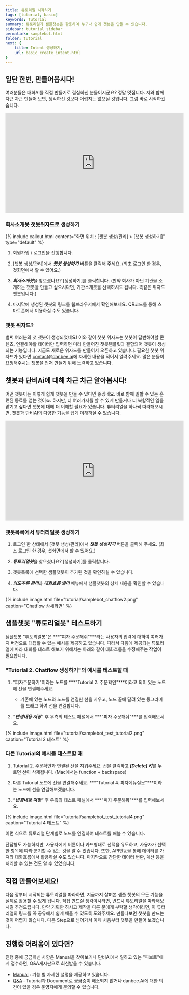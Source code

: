```yaml
---
title: 튜토리얼 시작하기 
tags: [tutorial, basic]
keywords: Tutorial
summary: 튜토리얼과 샘플챗봇을 활용하여 누구나 쉽게 챗봇을 만들 수 있습니다.
sidebar: tutorial_sidebar
permalink: samplebot.html
folder: tutorial
next: {
    title: Intent 생성하기,
    url: basic_create_intent.html
}
---
```


## 일단 한번, 만들어봅시다!

여러분들은 대화AI를 직접 만들기로 결심하신 분들이시군요? 정말 멋집니다. 저와 함께 차근 차근 만들어 보면, 생각하신 것보다 어렵지는 않으실 것입니다. 그럼 바로 시작하겠습니다.


<div class="videowrapper">
<iframe width="560" height="315" src="https://www.youtube.com/embed/V5p8JaK5eGE" frameborder="0" allow="accelerometer; autoplay; encrypted-media; gyroscope; picture-in-picture" allowfullscreen></iframe>
</div>

### 회사소개봇 챗봇위자드로 생성하기

{% include callout.html content="화면 위치 : [챗봇 생성/관리] > [챗봇 생성하기]" type="default" %}

1) 회원가입 / 로그인을 진행합니다.

2) [챗봇 생성/관리]에서 ***챗봇 생성하기*** 버튼을 클릭해 주세요. (최초 로그인 한 경우, 첫화면에서 할 수 있어요.)

3) ***회사소개봇***을 찾으셨나요? [생성하기]를 클릭합니다. (만약 회사가 아닌 기관을 소개하는 챗봇을 만들고 싶으시다면, 기관소개봇을 선택하셔도 됩니다. 똑같은 위자드 챗봇입니다.)

4) 마지막에 생성된 챗봇의 링크를 웹브라우저에서 확인해보세요. QR코드를 통해 스마트폰에서 이용하실 수도 있습니다.

### 챗봇 위자드?
벌써 여러분의 첫 챗봇이 생성되었네요! 이와 같이 챗봇 위자드는 챗봇이 답변해야할 콘텐츠, 연결해야할 데이터만 입력하면 미리 만들어진 챗봇템플릿과 결합되어 챗봇이 생성되는 기능입니다. 지금도 새로운 위자드를 만들어서 오픈하고 있습니다. 필요한 챗봇 위자드가 있다면 [contact@danbee.ai](mailto:contact@danbee.ai)에 자세한 내용을 적어서 알려주세요. 많은 분들이 요청해주시는 챗봇을 먼저 만들기 위해 노력하고 있습니다. 

## 챗봇과 단비Ai에 대해 차근 차근 알아봅시다!
어떤 챗봇이든 이렇게 쉽게 챗봇을 만들 수 있다면 좋겠네요. 바로 함께 일할 수 있는 훈련된 동료를 얻는 것이죠. 하지만, 더 여러가지를 할 수 있게 만들거나 더 복합적인 일을 맡기고 싶다면 챗봇에 대해 더 이해할 필요가 있습니다. 튜터리얼을 하나씩 따라해보시면, 챗봇과 단비AI의 다양한 기능을 쉽게 이해하실 수 있습니다.

<div class="videowrapper">
<iframe width="560" height="315" src="https://www.youtube.com/embed/RCfC8fqcnU0" frameborder="0" allow="accelerometer; autoplay; encrypted-media; gyroscope; picture-in-picture" allowfullscreen></iframe>
</div>

### 챗봇목록에서 튜터리얼봇 생성하기
1) 로그인 한 상태에서 [챗봇 생성/관리]에서 ***챗봇 생성하기*** 버튼을 클릭해 주세요. (최초 로그인 한 경우, 첫화면에서 할 수 있어요.)

2) ***튜토리얼봇***을 찾으셨나요? [생성하기]를 클릭합니다.

3) 챗봇목록에 선택한 샘플챗봇이 추가된 것을 확인하실 수 있습니다. 

4) ***의도추론 관리***과 ***대화흐름 빌더*** 메뉴에서 샘플챗봇의 상세 내용을 확인할 수 있습니다.

{% include image.html file="tutorial/samplebot_chatflow2.png"  caption="Chatflow 상세화면" %}

## 샘플챗봇 "튜토리얼봇" 테스트하기
샘플챗봇 "튜토리얼봇"은 ***"피자 주문해줘"***라는 사용자의 입력에 대하여 여러가지 버전으로 대답할 수 있는 예시를 제공하고 있습니다. 따라서 다음에 제공되는 튜토리얼에 따라 대화를 테스트 해보기 위해서는 아래와 같이 대화흐름을 수정해주는 작업이 필요합니다.

### "Tutorial 2. Chatflow 생성하기"의 예시를 테스트할 때
1) "피자주문하기"이라는 노드를 ***"Tutorial 2. 주문확인"***이라고 되어 있는 노드에 선을 연결해주세요.
   - 기존에 있는 노드와 노드를 연결한 선을 지우고, 노드 끝에 달려 있는 동그라미를 드래그 하여 선을 연결합니다.

2) ***"변경내용 저장"*** 후 우측의 테스트 패널에서 ***"피자 주문해줘"***를 입력해보세요.

{% include image.html file="tutorial/samplebot_test_tutorial2.png"  caption="Tutorial 2 테스트" %}

### 다른 Tutorial의 예시를 테스트할 때
1) Tutorial 2. 주문확인과 연결된 선을 지워주세요. 선을 클릭하고 ***[Delete] 키***를 누르면 선이 삭제됩니다. (Mac에서는 function + backspace)

2) 다른 Tutorial 노드에 선을 연결해주세요. ***"Tutorial 4. 피자메뉴질문"***이라는 노드에 선을 연결해보겠습니다.

3) ***"변경내용 저장"*** 후 우측의 테스트 패널에서 ***"피자 주문해줘"***를 입력해보세요.

{% include image.html file="tutorial/samplebot_test_tutorial4.png"  caption="Tutorial 4 테스트" %}

이런 식으로 튜토리얼 단계별로 노드를 연결하여 테스트를 해볼 수 있습니다.

단답형도 가능하지만, 사용자에게 버튼이나 카드형태로 선택을 유도하고, 사용자가 선택한 항목에 따라 분기할 수 있는 것을 알 수 있습니다. 또한, API연동을 통해 데이터를 가져와 대화흐름에서 활용하실 수도 있습니다. 마지막으로 간단한 데이터 변환, 계산 등을 처리할 수 있는 것도 알 수 있었습니다.

## 직접 만들어보세요!
다음 장부터 시작되는 튜토리얼를 따라하면, 지금까지 살펴본 샘플 챗봇의 모든 기능을 실제로 활용할 수 있게 됩니다. 직접 만드실 생각이시라면, 반드시 튜토리얼을 따라해보시길 추천드립니다. 만약 기획만 하시고 제작을 다른 분에게 부탁할 생각이라면, 이 튜터리얼의 링크를 꼭 공유해서 쉽게 배울 수 있도록 도와주세요. 만들다보면 챗봇을 만드는 것이 어렵지 않습니다. 다음 Step으로 넘어가서 이제 처음부터 챗봇을 만들어 보겠습니다.

## 진행중 어려움이 있다면?
진행 중에 궁금하신 사항은 Manual을 찾아보거나 단비Ai에서 일하고 있는 "파브르"에게 접수하면, Q&A게시판으로 회신받을 수 있습니다.

- <span class="link">[Manual](/index.html)</span> : 기능 별 자세한 설명을 제공하고 있습니다.
- <span class="link">[Q&A](http://doc.danbee.ai/feedback.html#qa-%EA%B2%8C%EC%8B%9C%ED%8C%90)</span> : Tutorial과 Document로 궁금증이 해소되지 않거나 danbee.Ai에 대한 의견이 있을 경우 운영자에게 문의할 수 있습니다.
